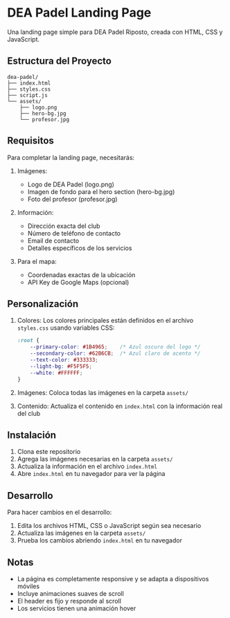 # DEA Padel Landing Page

Una landing page simple para DEA Padel Riposto, creada con HTML, CSS y JavaScript.

## Estructura del Proyecto

```
dea-padel/
├── index.html
├── styles.css
├── script.js
└── assets/
    ├── logo.png
    ├── hero-bg.jpg
    └── profesor.jpg
```

## Requisitos

Para completar la landing page, necesitarás:

1. Imágenes:
   - Logo de DEA Padel (logo.png)
   - Imagen de fondo para el hero section (hero-bg.jpg)
   - Foto del profesor (profesor.jpg)

2. Información:
   - Dirección exacta del club
   - Número de teléfono de contacto
   - Email de contacto
   - Detalles específicos de los servicios

3. Para el mapa:
   - Coordenadas exactas de la ubicación
   - API Key de Google Maps (opcional)

## Personalización

1. Colores: Los colores principales están definidos en el archivo `styles.css` usando variables CSS:
   ```css
   :root {
       --primary-color: #1B4965;    /* Azul oscuro del logo */
       --secondary-color: #62B6CB;  /* Azul claro de acento */
       --text-color: #333333;
       --light-bg: #F5F5F5;
       --white: #FFFFFF;
   }
   ```

2. Imágenes: Coloca todas las imágenes en la carpeta `assets/`

3. Contenido: Actualiza el contenido en `index.html` con la información real del club

## Instalación

1. Clona este repositorio
2. Agrega las imágenes necesarias en la carpeta `assets/`
3. Actualiza la información en el archivo `index.html`
4. Abre `index.html` en tu navegador para ver la página

## Desarrollo

Para hacer cambios en el desarrollo:

1. Edita los archivos HTML, CSS o JavaScript según sea necesario
2. Actualiza las imágenes en la carpeta `assets/`
3. Prueba los cambios abriendo `index.html` en tu navegador

## Notas

- La página es completamente responsive y se adapta a dispositivos móviles
- Incluye animaciones suaves de scroll
- El header es fijo y responde al scroll
- Los servicios tienen una animación hover 